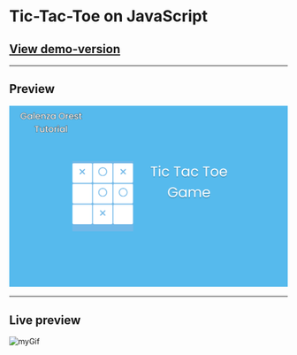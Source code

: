 # Tic-Tac-Toe on JavaScript

<h2><a href="https://ogshadoww.github.io/Project-Tic-Tac-Toe/">View demo-version</a></h2>

----

<h2>Preview</h2>

<img src="img/preview.png"> 

---

<h2>Live preview</h2>

![myGif](img/Live-preview.gif)
